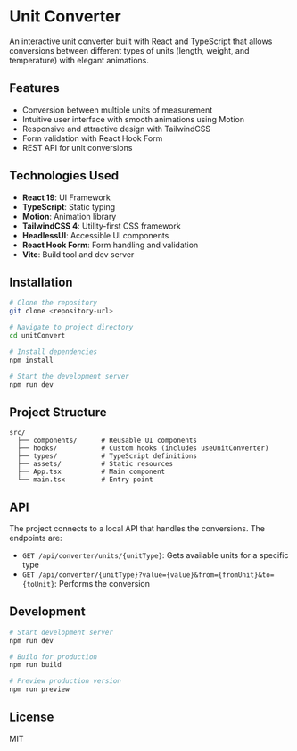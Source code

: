 # Unit Converter

An interactive unit converter built with React and TypeScript that allows conversions between different types of units (length, weight, and temperature) with elegant animations.

## Features

- Conversion between multiple units of measurement
- Intuitive user interface with smooth animations using Motion
- Responsive and attractive design with TailwindCSS
- Form validation with React Hook Form
- REST API for unit conversions

## Technologies Used

- **React 19**: UI Framework
- **TypeScript**: Static typing
- **Motion**: Animation library
- **TailwindCSS 4**: Utility-first CSS framework
- **HeadlessUI**: Accessible UI components
- **React Hook Form**: Form handling and validation
- **Vite**: Build tool and dev server

## Installation

```bash
# Clone the repository
git clone <repository-url>

# Navigate to project directory
cd unitConvert

# Install dependencies
npm install

# Start the development server
npm run dev
```

## Project Structure

```
src/
  ├── components/      # Reusable UI components
  ├── hooks/           # Custom hooks (includes useUnitConverter)
  ├── types/           # TypeScript definitions
  ├── assets/          # Static resources
  ├── App.tsx          # Main component
  └── main.tsx         # Entry point
```

## API

The project connects to a local API that handles the conversions. The endpoints are:

- `GET /api/converter/units/{unitType}`: Gets available units for a specific type
- `GET /api/converter/{unitType}?value={value}&from={fromUnit}&to={toUnit}`: Performs the conversion

## Development

```bash
# Start development server
npm run dev

# Build for production
npm run build

# Preview production version
npm run preview
```

## License

MIT
